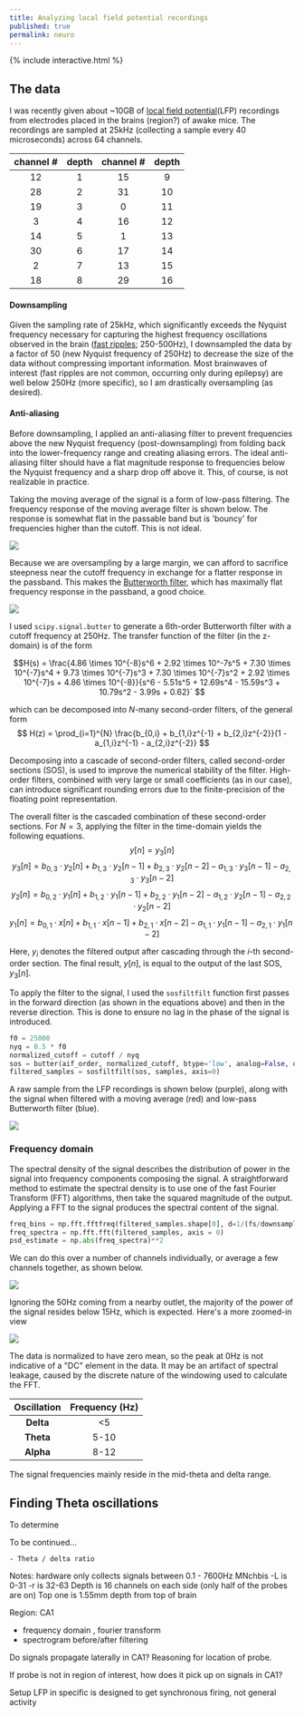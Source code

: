 ```yaml
---
title: Analyzing local field potential recordings
published: true
permalink: neuro
---
```

{% include interactive.html %}

## The data 

I was recently given about ~10GB of [local field potential](https://en.wikipedia.org/wiki/Local_field_potential)(LFP) recordings from electrodes placed in the brains (region?) of awake mice. The recordings are sampled at 25kHz (collecting a sample every 40 microseconds) across 64 channels. 

| channel # | depth | channel # | depth |
| :--: | :--: | :--: | :--: |
| 12 | 1 | 15 | 9 |
| 28 | 2 | 31 | 10 |
| 19 | 3 | 0 | 11 |
| 3 | 4 | 16 | 12 |
| 14 | 5 | 1 | 13 |
| 30 | 6 | 17 | 14 |
| 2 | 7 | 13 | 15 |
| 18 | 8 | 29 | 16 |

#### Downsampling 

Given the sampling rate of 25kHz, which significantly exceeds the Nyquist frequency necessary for capturing the highest frequency oscillations observed in the brain ([fast ripples](https://onlinelibrary.wiley.com/doi/10.1111/j.1528-1157.1999.tb02065.x); 250-500Hz), I downsampled the data by a factor of 50 (new Nyquist frequency of 250Hz) to decrease the size of the data without compressing important information. Most brainwaves of interest (fast ripples are not common, occurring only during epilepsy) are well below 250Hz (more specific), so I am drastically oversampling (as desired). 

#### Anti-aliasing 

Before downsampling, I applied an anti-aliasing filter to prevent frequencies above the new Nyquist frequency (post-downsampling) from folding back into the lower-frequency range and creating aliasing errors. The ideal anti-aliasing filter should have a flat magnitude response to frequencies below the Nyquist frequency and a sharp drop off above it. This, of course, is not realizable in practice. 

Taking the moving average of the signal is a form of low-pass filtering. The frequency response of the moving average filter is shown below. The response is somewhat flat in the passable band but is 'bouncy' for frequencies higher than the cutoff. This is not ideal.  

![](assets/images/ma_freqz.png)

Because we are oversampling by a large margin, we can afford to sacrifice steepness near the cutoff frequency in exchange for a flatter response in the passband. This makes the [Butterworth filter](https://en.wikipedia.org/wiki/Butterworth_filter), which has maximally flat frequency response in the passband,  a good choice. 

![](assets/images/Butterworth.png)

I used ```scipy.signal.butter``` to generate a 6th-order Butterworth filter with a cutoff frequency at 250Hz. The transfer function of the filter (in the z-domain) is of the form

$$H(s) = \frac{4.86 \times 10^{-8}s^6 + 2.92 \times 10^-7s^5 + 7.30 \times 10^{-7}s^4 + 9.73 \times 10^{-7}s^3 + 7.30 \times 10^{-7}s^2 + 2.92 \times 10^{-7}s + 4.86 \times 10^{-8}}{s^6 - 5.51s^5 + 12.69s^4 - 15.59s^3 + 10.79s^2 - 3.99s + 0.62}` $$

which can be decomposed into $N$-many second-order filters, of the general form 
$$ 
H(z) = \prod_{i=1}^{N} \frac{b_{0,i} + b_{1,i}z^{-1} + b_{2,i}z^{-2}}{1 - a_{1,i}z^{-1} - a_{2,i}z^{-2}}
$$

Decomposing into a cascade of second-order filters, called second-order sections (SOS), is used to improve the numerical stability of the filter. High-order filters, combined with very large or small coefficients (as in our case), can introduce significant rounding errors due to the finite-precision of the floating point representation. 

The overall filter is the cascaded combination of these second-order sections. For $N=3$, applying the filter in the time-domain yields the following equations. 
$$
y[n] = y_3[n]
$$
$$
y_3[n] = b_{0,3} \cdot y_2[n] + b_{1,3} \cdot y_2[n-1] + b_{2,3} \cdot y_2[n-2] - a_{1,3} \cdot y_3[n-1] - a_{2,3} \cdot y_3[n-2]
$$
$$
y_2[n] = b_{0,2} \cdot y_1[n] + b_{1,2} \cdot y_1[n-1] + b_{2,2} \cdot y_1[n-2] - a_{1,2} \cdot y_2[n-1] - a_{2,2} \cdot y_2[n-2]
$$
$$
y_1[n] = b_{0,1} \cdot x[n] + b_{1,1} \cdot x[n-1] + b_{2,1} \cdot x[n-2] - a_{1,1} \cdot y_1[n-1] - a_{2,1} \cdot y_1[n-2]
$$

Here, $y_i$ denotes the filtered output after cascading through the $i$-th second-order section. The final result, $y[n]$, is equal to the output of the last SOS, $y_3[n]$.

 To apply the filter to the signal, I used the ```sosfiltfilt``` function first passes in the forward direction (as shown in the equations above) and then in the reverse direction. This is done to ensure no lag in the phase of the signal is introduced. 

```python
f0 = 25000
nyq = 0.5 * f0
normalized_cutoff = cutoff / nyq
sos = butter(aif_order, normalized_cutoff, btype='low', analog=False, output='sos')
filtered_samples = sosfiltfilt(sos, samples, axis=0)
```

A raw sample from the LFP recordings is shown below (purple), along with the signal when filtered with a moving average (red) and low-pass Butterworth filter (blue). 

![](assets/images/butter_ma_og.png)


### Frequency domain

The spectral density of the signal describes the distribution of power in the signal into frequency components composing the signal. A straightforward method to estimate the spectral density is to use one of the fast Fourier Transform (FFT) algorithms, then take the squared magnitude of the output. Applying a FFT to the signal produces the spectral content of the signal. 

```python
freq_bins = np.fft.fftfreq(filtered_samples.shape[0], d=1/(fs/downsampling_factor))
freq_spectra = np.fft.fft(filtered_samples, axis = 0) 
psd_estimate = np.abs(freq_spectra)**2
```

We can do this over a number of channels individually, or average a few channels together, as shown below.  

![](assets/images/fft_psd.png)

Ignoring the 50Hz coming from a nearby outlet, the majority of the power of the signal resides below 15Hz, which is expected. Here's a more zoomed-in view

![](assets/images/fft_psd_zoomed.png)

The data is normalized to have zero mean, so the peak at 0Hz is not indicative of a "DC" element in the data. It may be an artifact of spectral leakage, caused by the discrete nature of the windowing used to calculate the FFT. 

| Oscillation | Frequency (Hz) |
| :--: | :--: |
| **Delta** | <5 |
| **Theta** | 5-10 |
| **Alpha** | 8-12 |

The signal frequencies mainly reside in the mid-theta and delta range. 

## Finding Theta oscillations

To determine 

To be continued...

	- Theta / delta ratio


Notes: 
hardware only collects signals between 0.1 - 7600Hz
MNchbis 
	-L is 0-31
	-r is 32-63
Depth is 
16 channels on each side (only half of the probes are on)
Top one is 1.55mm depth from top of brain

Region: CA1 
- frequency domain , fourier transform 
- spectrogram before/after filtering 

Do signals propagate laterally in CA1? Reasoning for location of probe.

If probe is not in region of interest, how does it pick up on signals in CA1? 

Setup LFP in specific is designed to get synchronous firing, not general activity

